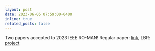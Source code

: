```yaml
---
layout: post
date: 2023-06-05 07:59:00-0400
inline: true
related_posts: false
---
```


Two papers accepted to 2023 IEEE RO-MAN! Regular paper: [link](https://arxiv.org/abs/2306.02694), LBR: [project](https://arxiv.org/abs/2308.16529)
